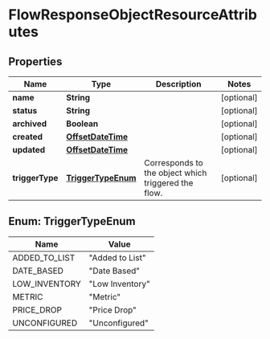 # FlowResponseObjectResourceAttributes

## Properties
Name | Type | Description | Notes
------------ | ------------- | ------------- | -------------
**name** | **String** |  |  [optional]
**status** | **String** |  |  [optional]
**archived** | **Boolean** |  |  [optional]
**created** | [**OffsetDateTime**](OffsetDateTime.md) |  |  [optional]
**updated** | [**OffsetDateTime**](OffsetDateTime.md) |  |  [optional]
**triggerType** | [**TriggerTypeEnum**](#TriggerTypeEnum) | Corresponds to the object which triggered the flow. |  [optional]

<a name="TriggerTypeEnum"></a>
## Enum: TriggerTypeEnum
Name | Value
---- | -----
ADDED_TO_LIST | &quot;Added to List&quot;
DATE_BASED | &quot;Date Based&quot;
LOW_INVENTORY | &quot;Low Inventory&quot;
METRIC | &quot;Metric&quot;
PRICE_DROP | &quot;Price Drop&quot;
UNCONFIGURED | &quot;Unconfigured&quot;
